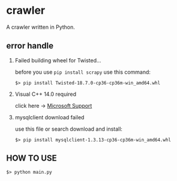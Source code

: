 # crawler
A crawler written in Python.

## error handle
1. Failed building wheel for Twisted...


    before you use `pip install scrapy` use this command:

    `$> pip install Twisted-18.7.0-cp36-cp36m-win_amd64.whl`

2. Visual C++ 14.0 required
    
    click here → [Microsoft Support](https://support.microsoft.com/zh-cn/help/2977003/the-latest-supported-visual-c-downloads)

3. mysqlclient download failed
    

    use this file or search download and install:
    
    `$> pip install mysqlclient-1.3.13-cp36-cp36m-win_amd64.whl`
    
    
## HOW TO USE
`$> python main.py`

## 